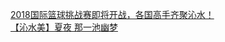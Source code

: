   
[2018国际篮球挑战赛即将开战，各国高手齐聚沁水！](http://www.dianyue.me/archives/348/5orm2jn4mk7agfrf/)  
[【沁水美】夏夜 那一池幽梦](http://www.dianyue.me/archives/344/58oxv14lns70mwma/)